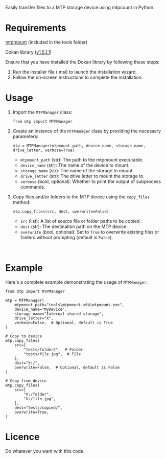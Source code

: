 Easily transfer files to a MTP storage device using mtpcount in Python.

# Requirements
[mtpmount](https://github.com/hst125fan/mtpmount) (included in the tools folder)

Dokan library ([v1.5.1.1](https://github.com/dokan-dev/dokany/releases/tag/v1.5.1.1000))

Ensure that you have installed the Dokan library by following these steps:
1. Run the installer file (.msi) to launch the installation wizard.
2. Follow the on-screen instructions to complete the installation.

# Usage

1. Import the `MTPManager` class:
    ```
    from mtp import MTPManager
    ```

2. Create an instance of the `MTPManager` class by providing the necessary parameters:
    ```
    mtp = MTPManager(mtpmount_path, device_name, storage_name, drive_letter, verbose=True)
    ```
    - `mtpmount_path` (str):
        The path to the mtpmount executable.
    - `device_name` (str):
        The name of the device to mount.
    - `storage_name` (str):
        The name of the storage to mount.
    - `drive_letter` (str):
        The drive letter to mount the storage to.
    - `verbose` (bool, optional):
        Whether to print the output of subprocess commands.

3. Copy files and/or folders to the MTP device using the `copy_files` method:
    ```
    mtp.copy_files(src, dest, overwrite=False)
    ```
    - `src` (list): A list of source file or folder paths to be copied.
    - `dest` (str): The destination path on the MTP device.
    - `overwrite` (bool, optional): Set to `True` to overwrite existing files or folders without prompting (default is `False`).

<br>

# Example

Here's a complete example demonstrating the usage of `MTPManager`:

```
from mtp import MTPManager

mtp = MTPManager(
    mtpmount_path="tools\mtpmount-x64\mtpmount.exe",
    device_name="MyDevice",
    storage_name="Internal shared storage",
    drive_letter="X",
    verbose=False,  # Optional, default is True
)

# Copy to device
mtp.copy_files(
    src=[
        "tests/folder2",  # Folder
        "tests/file.jpg",  # File
    ],
    dest="X:/",
    overwrite=False,  # Optional, default is False
)

# Copy from device
mtp.copy_files(
    src=[
        "X:/folder",
        "X:/file.jpg",
    ],
    dest="tests/copied/",
    overwrite=True,
)
```

# Licence
Do whatever you want with this code.
